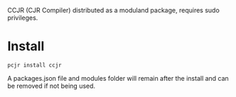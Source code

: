CCJR (CJR Compiler) distributed as a moduland package, requires sudo privileges.  

# Install
`pcjr install ccjr`  
  
A packages.json file and modules folder will remain after the install and can be removed if not being used.
